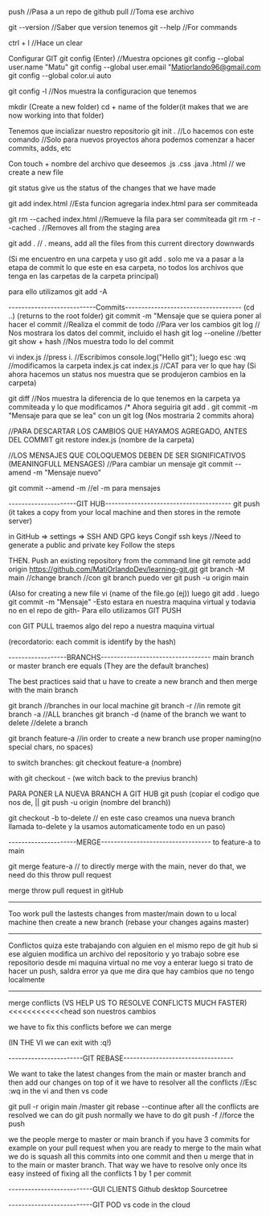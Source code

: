 push //Pasa a un repo de github
pull //Toma ese archivo

git --version //Saber que version tenemos
git --help //For commands 

ctrl + l //Hace un clear

Configurar GIT
git config (Enter) //Muestra opciones
git config --global user.name "Matu"
git config --global user.email "Matiorlando96@gmail.com
git config --global color.ui auto

git config -l //Nos muestra la configuracion que tenemos

mkdir (Create a new folder)
cd + name of the folder(it makes that we are now working into that folder)

Tenemos que incializar nuestro repositorio
git init .	//Lo hacemos con este comando	//Solo para nuevos proyectos
ahora podemos comenzar a hacer commits, adds, etc

Con touch + nombre del archivo que deseemos .js .css .java .html // we create a new file

git status give us the status of the changes that we have made

git add index.html //Esta funcion agregaria index.html para ser commiteada

git rm --cached index.html //Remueve la fila para ser commiteada
git rm -r --cached . //Removes all from the staging area

git add . // . means, add all the files from this current directory downwards

(Si me encuentro en una carpeta y uso git add . solo me va a pasar a la etapa de commit
lo que este en esa carpeta, no todos los archivos que tenga en las carpetas de la 
carpeta principal)

para ello utilizamos
git add -A

---------------------------Commits------------------------------------
(cd ..) (returns to the root folder)
git commit -m "Mensaje que se quiera poner al hacer el commit //Realiza el commit de todo
//Para ver los cambios
git log // Nos mostrara los datos del commit, incluido el hash
git log --oneline //better
git show + hash //Nos muestra todo lo del commit

vi index.js //press i. //Escribimos console.log("Hello git");
luego esc :wq //modificamos la carpeta index.js
cat index.js //CAT para ver lo que hay 
(Si ahora hacemos un status nos muestra que se produjeron cambios en la carpeta)

git diff //Nos muestra la diferencia de lo que tenemos en la carpeta ya commiteada y lo que modificamos
/* Ahora seguiria git add .
git commit -m "Mensaje para que se lea"
con un git log (Nos mostraria 2 commits ahora)

//PARA DESCARTAR LOS CAMBIOS QUE HAYAMOS AGREGADO, ANTES DEL COMMIT
git restore index.js (nombre de la carpeta)

//LOS MENSAJES QUE COLOQUEMOS DEBEN DE SER SIGNIFICATIVOS (MEANINGFULL MENSAGES)
//Para cambiar un mensaje
git commit --amend -m "Mensaje nuevo"

git commit --amend -m 
//el -m para mensajes


---------------------GIT HUB---------------------------------------
git push (it takes a copy from your local machine and then stores in the remote server)

in GitHub => settings => SSH AND GPG keys
Congif ssh keys //Need to generate a public and private key
Follow the steps

THEN.
Push an existing repository from the command line
git remote add origin https://github.com/MatiOrlandoDev/learning-git.git
git branch -M main	//change branch //con git branch puedo ver
git push -u origin main

(Also for creating a new file vi (name of the file.go (ej))
luego git add .
luego git commit -m "Mensaje"
-Esto estara en nuestra maquina virtual y todavia no en el repo de gith-
Para ello utilizamos GIT PUSH

con GIT PULL traemos algo del repo a nuestra maquina virtual

(recordatorio: each commit is identify by the hash)

------------------BRANCHS----------------------------------
main branch or master branch ere equals (They are the default branches)

The best practices said that u have to create a new branch and 
then merge with the main branch

git branch //branches in our local machine
git branch -r //in remote 
git branch -a //ALL branches
git branch -d (name of the branch we want to delete //delete a branch

git branch feature-a //in order to create a new branch use proper naming(no special chars, no spaces)

to switch branches: 
git checkout feature-a (nombre)

with git checkout - (we witch back to the previus branch)

PARA PONER LA NUEVA BRANCH A GIT HUB
git push (copiar el codigo que nos de, || git push -u origin (nombre del branch))

git checkout -b to-delete // en este caso creamos una nueva branch llamada to-delete y la usamos automaticamente todo en un paso)

---------------------MERGE----------------------------------
to feature-a to main 
 
git merge feature-a // to directly merge with the main, never do that, we need do this throw pull request

merge throw pull request in gitHub

-------------------
Too work pull the lastests changes from master/main down to u local machine
then create a new branch
(rebase your changes agains master)

-------------------
Conflictos quiza este trabajando con alguien en el mismo repo de git hub
si ese alguien modifica un archivo del repositorio
y yo trabajo sobre ese repositorio desde mi maquina virtual no me voy a enterar
luego si trato de hacer un push, saldra error ya que me dira que
hay cambios que no tengo localmente 

-------------------
merge conflicts
(VS HELP US TO RESOLVE CONFLICTS MUCH FASTER)
<<<<<<<<<<<<head
son nuestros cambios


we have to fix this conflicts before we can merge

(IN THE VI we can exit with :q!)

-----------------------GIT REBASE----------------------------------

We want to take the latest changes from the main or master branch and then add our changes 
on top of it
we have to resolver all the conflicts 		//Esc :wq in the vi and then vs code

git pull -r origin main /master
git rebase --continue
after all the conflicts are resolved
we can do git push normally
we have to do git push -f //force the push

we the people merge to master or main branch if you have 3 commits for example on your 
pull request 
when you are ready to merge to the main what we do is squash all this commits into one
commit and then u merge that in to the main or master branch. That way we have to resolve
only once
its easy insteed of fixing all the conflicts 1 by 1 per commit


--------------------------GUI CLIENTS
Github desktop
Sourcetree

--------------------------GIT POD
vs code in the cloud



